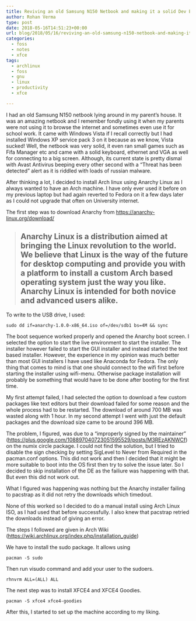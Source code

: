 ```yaml
---
title: Reviving an old Samsung N150 Netbook and making it a solid Dev Environment
author: Rohan Verma
type: post
date: 2018-05-16T14:51:23+00:00
url: blog/2018/05/16/reviving-an-old-samsung-n150-netbook-and-making-it-a-solid-dev-environment/
categories:
  - foss
  - notes
  - xfce
tags:
  - archlinux
  - foss
  - gnu
  - linux
  - productivity
  - xfce

---
```

I had an old Samsung N150 netbook lying around in my parent&#8217;s house. It was an amazing netbook and I remember fondly using it when my parents were not using it to browse the internet and sometimes even use it for school work. It came with Windows Vista if I recall correctly but I had installed Windows XP service pack 3 on it because as we know, Vista sucked! Well, the netbook was very solid, it even ran small games such as Fifa Manager etc and came with a solid keyboard, ethernet and VGA as well for connecting to a big screen. Although, its current state is pretty dismal with Avast Antivirus beeping every other second with a &#8220;Threat has been detected&#8221; alert as it is riddled with loads of russian malware.

After thinking a lot, I decided to install Arch linux using Anarchy Linux as I always wanted to have an Arch machine. I have only ever used it before on my previous laptop but had again reverted to Fedora on it a few days later as I could not upgrade that often on University internet.

The first step was to download Anarchy from https://anarchy-linux.org/download/

> ## Anarchy Linux is a distribution aimed at bringing the Linux revolution to the world. We believe that Linux is the way of the future for desktop computing and provide you with a platform to install a custom Arch based operating system just the way you like. Anarchy Linux is intended for both novice and advanced users alike.

To write to the USB drive, I used:

`sudo dd if=anarchy-1.0.0-x86_64.iso of=/dev/sdb1 bs=4M && sync`

The boot sequence worked properly and opened the Anarchy boot screen. I selected the option to start the live environment to start the installer. The installer however failed to start the GUI installer and instead started the text based installer. However, the experience in my opinion was much better than most GUI installers I have used like Anaconda for Fedora. The only thing that comes to mind is that one should connect to the wifi first before starting the installer using wifi-menu. Otherwise package installation will probably be something that would have to be done after booting for the first time.

My first attempt failed, I had selected the option to download a few custom packages like text editors but their download failed for some reason and the whole process had to be restarted. The download of around 700 MB was wasted along with 1 hour. In my second attempt I went with just the default packages and the download size came to be around 396 MB.

The problem, I figured, was due to a &#8220;improperly signed by the maintainer&#8221; (https://plus.google.com/108897040723051595529/posts/M3REzAKNWCf) on the numix circle package. I could not find the solution, but I tried to disable the sign checking by setting SigLevel to Never from Required in the pacman.conf options. This did not work and then I decided that it might be more suitable to boot into the OS first then try to solve the issue later. So I decided to skip installation of the DE as the failiure was happening with that. But even this did not work out.

What I figured was happening was nothing but the Anarchy installer failing to pacstrap as it did not retry the downloads which timedout.

None of this worked so I decided to do a manual install using Arch Linux ISO, as I had used that before successfully. I also knew that pacstrap retried the downloads instead of giving an error.

The steps I followed are given in Arch Wiki (https://wiki.archlinux.org/index.php/installation_guide)

We have to install the sudo package. It allows using 

`pacman -S sudo`

Then run visudo command and add your user to the sudoers.
  
`rhnvrm ALL=(ALL) ALL`

The next step was to install XFCE4 and XFCE4 Goodies.
  
`pacman -S xfce4 xfce4-goodies`

After this, I started to set up the machine according to my liking.